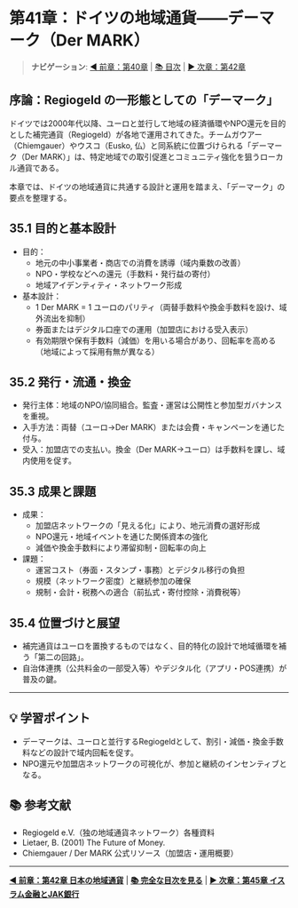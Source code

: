 # 第41章：ドイツの地域通貨——デーマーク（Der MARK）

> **ナビゲーション**: [◀️ 前章：第40章](欧州の地域通貨.md) | [📚 目次](目次.md) | [▶️ 次章：第42章](日本の地域通貨.md)

## 序論：Regiogeld の一形態としての「デーマーク」

ドイツでは2000年代以降、ユーロと並行して地域の経済循環やNPO還元を目的とした補完通貨（Regiogeld）が各地で運用されてきた。チームガウアー（Chiemgauer）やウスコ（Eusko, 仏）と同系統に位置づけられる「デーマーク（Der MARK）」は、特定地域での取引促進とコミュニティ強化を狙うローカル通貨である。

本章では、ドイツの地域通貨に共通する設計と運用を踏まえ、「デーマーク」の要点を整理する。

## 35.1 目的と基本設計

- 目的：
  - 地元の中小事業者・商店での消費を誘導（域内乗数の改善）
  - NPO・学校などへの還元（手数料・発行益の寄付）
  - 地域アイデンティティ・ネットワーク形成
- 基本設計：
  - 1 Der MARK = 1 ユーロのパリティ（両替手数料や換金手数料を設け、域外流出を抑制）
  - 券面またはデジタル口座での運用（加盟店における受入表示）
  - 有効期限や保有手数料（減価）を用いる場合があり、回転率を高める（地域によって採用有無が異なる）

## 35.2 発行・流通・換金

- 発行主体：地域のNPO/協同組合。監査・運営は公開性と参加型ガバナンスを重視。
- 入手方法：両替（ユーロ→Der MARK）または会費・キャンペーンを通じた付与。
- 受入：加盟店での支払い。換金（Der MARK→ユーロ）は手数料を課し、域内使用を促す。

## 35.3 成果と課題

- 成果：
  - 加盟店ネットワークの「見える化」により、地元消費の選好形成
  - NPO還元・地域イベントを通じた関係資本の強化
  - 減価や換金手数料により滞留抑制・回転率の向上
- 課題：
  - 運営コスト（券面・スタンプ・事務）とデジタル移行の負担
  - 規模（ネットワーク密度）と継続参加の確保
  - 規制・会計・税務への適合（前払式・寄付控除・消費税等）

## 35.4 位置づけと展望

- 補完通貨はユーロを置換するものではなく、目的特化の設計で地域循環を補う「第二の回路」。
- 自治体連携（公共料金の一部受入等）やデジタル化（アプリ・POS連携）が普及の鍵。

---

## 💡 学習ポイント

- デーマークは、ユーロと並行するRegiogeldとして、割引・減価・換金手数料などの設計で域内回転を促す。
- NPO還元や加盟店ネットワークの可視化が、参加と継続のインセンティブとなる。

## 📚 参考文献

- Regiogeld e.V.（独の地域通貨ネットワーク）各種資料
- Lietaer, B. (2001) The Future of Money.
- Chiemgauer / Der MARK 公式リソース（加盟店・運用概要）

---

**[◀️ 前章：第42章 日本の地域通貨](日本の地域通貨.md)** | **[📚 完全な目次を見る](目次.md)** | **[▶️ 次章：第45章 イスラム金融とJAK銀行](イスラム金融とJAK銀行_信用創造をしない金融.md)**
